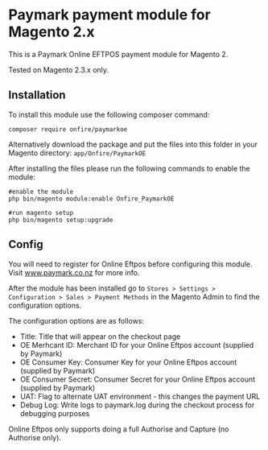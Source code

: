 # Paymark payment module for Magento 2.x
This is a Paymark Online EFTPOS payment module for Magento 2. 

Tested on Magento 2.3.x only.

## Installation

To install this module use the following composer command:

`composer require onfire/paymarkoe`

Alternatively download the package and put the files into this folder in your Magento directory: `app/Onfire/PaymarkOE`

After installing the files please run the following commands to enable the module:

```
#enable the module
php bin/magento module:enable Onfire_PaymarkOE

#run magento setup
php bin/magento setup:upgrade
```

## Config

You will need to register for Online Eftpos before configuring this module. Visit www.paymark.co.nz for more info.

After the module has been installed go to `Stores > Settings > Configuration > Sales > Payment Methods` in the Magento Admin to find the configuration options.

The configuration options are as follows:

* Title: Title that will appear on the checkout page
* OE Merhcant ID: Merchant ID for your Online Eftpos account (supplied by Paymark)
* OE Consumer Key: Consumer Key for your Online Eftpos account (supplied by Paymark)
* OE Consumer Secret: Consumer Secret for your Online Eftpos account (supplied by Paymark)
* UAT: Flag to alternate UAT environment - this changes the payment URL
* Debug Log: Write logs to paymark.log during the checkout process for debugging purposes

Online Eftpos only supports doing a full Authorise and Capture (no Authorise only).